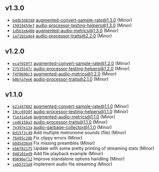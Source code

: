 ## v1.3.0

* [`b4db3d8240`](https://github.com/yamadapc/augmented-audio/commits/b4db3d8240) augmented-convert-sample-rate@1.3.0 (Minor)
* [`15019459e7`](https://github.com/yamadapc/augmented-audio/commits/15019459e7) audio-processor-testing-helpers@1.3.0 (Minor)
* [`1d5b1e6408`](https://github.com/yamadapc/augmented-audio/commits/1d5b1e6408) augmented-audio-metrics@1.3.0 (Minor)
* [`1a71b2ade4`](https://github.com/yamadapc/augmented-audio/commits/1a71b2ade4) audio-processor-traits@2.2.0 (Minor)

## v1.2.0

* [`ecaf019f7`](https://github.com/yamadapc/augmented-audio/commits/ecaf019f7) augmented-convert-sample-rate@1.2.0 (Minor)
* [`27535547c`](https://github.com/yamadapc/augmented-audio/commits/27535547c) audio-processor-testing-helpers@1.2.0 (Minor)
* [`f4f0690c3`](https://github.com/yamadapc/augmented-audio/commits/f4f0690c3) augmented-audio-metrics@1.2.0 (Minor)
* [`b0bfa7ee6`](https://github.com/yamadapc/augmented-audio/commits/b0bfa7ee6) audio-processor-traits@2.1.0 (Minor)

## v1.1.0

* [`b21d47882`](https://github.com/yamadapc/augmented-audio/commits/b21d47882) augmented-convert-sample-rate@1.1.0 (Minor)
* [`19cc6930f`](https://github.com/yamadapc/augmented-audio/commits/19cc6930f) audio-processor-testing-helpers@1.1.0 (Minor)
* [`f1e31a5e6`](https://github.com/yamadapc/augmented-audio/commits/f1e31a5e6) augmented-audio-metrics@1.1.0 (Minor)
* [`ced6158a3`](https://github.com/yamadapc/augmented-audio/commits/ced6158a3) audio-processor-traits@1.1.0 (Minor)
* [`7e397e13a`](https://github.com/yamadapc/augmented-audio/commits/7e397e13a) audio-garbage-collector@1.1.0 (Minor)
* [`0d15f3c49`](https://github.com/yamadapc/augmented-audio/commits/0d15f3c49) Add multiple metronome sounds (file) (Minor)
* [`f6495c28b`](https://github.com/yamadapc/augmented-audio/commits/f6495c28b) Fix clippy errors (Minor)
* [`b8d5d38a9`](https://github.com/yamadapc/augmented-audio/commits/b8d5d38a9) Fix missing preambles (Minor)
* [`eb6f821f5`](https://github.com/yamadapc/augmented-audio/commits/eb6f821f5) Update with some pretty printing of streaming stats (Minor)
* [`948101ed9`](https://github.com/yamadapc/augmented-audio/commits/948101ed9) Add file playback example (Minor)
* [`09696ef12`](https://github.com/yamadapc/augmented-audio/commits/09696ef12) Improve standalone options handling (Minor)
* [`ceb5723a9`](https://github.com/yamadapc/augmented-audio/commits/ceb5723a9) Implement audio file streaming (Minor)

